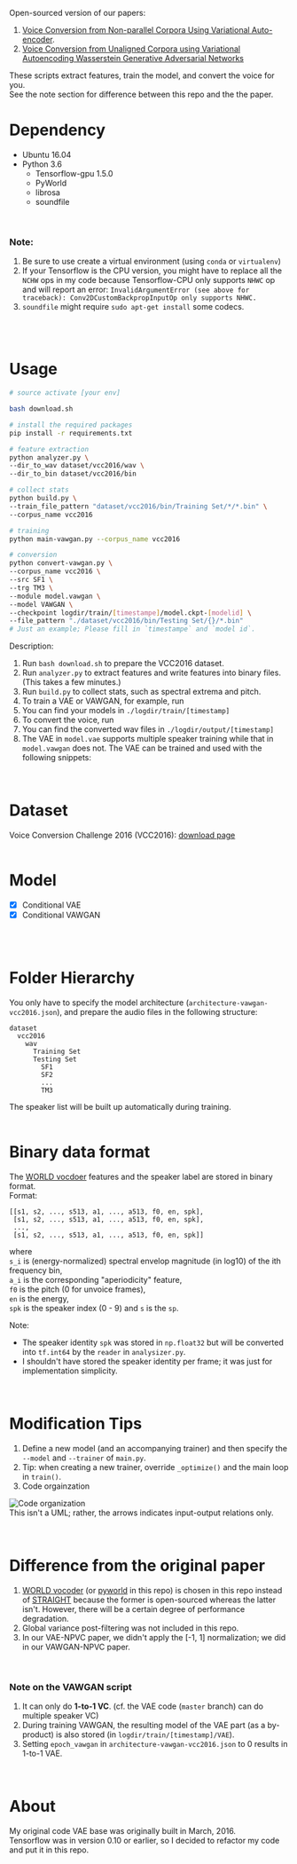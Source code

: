 Open-sourced version of our papers:
1. [Voice Conversion from Non-parallel Corpora Using Variational Auto-encoder](https://arxiv.org/abs/1610.04019).  
2. [Voice Conversion from Unaligned Corpora using Variational Autoencoding Wasserstein Generative Adversarial Networks](https://arxiv.org/abs/1704.00849)  

These scripts extract features, train the model, and convert the voice for you.  
See the note section for difference between this repo and the the paper.

# Dependency
- Ubuntu 16.04  
- Python 3.6 
  - Tensorflow-gpu 1.5.0
  - PyWorld
  - librosa
  - soundfile
<br/>


### Note:
1. Be sure to use create a virtual environment (using `conda` or `virtualenv`)
2. If your Tensorflow is the CPU version, you might have to replace all the `NCHW` ops in my code because Tensorflow-CPU only supports `NHWC` op and will report an error: `InvalidArgumentError (see above for traceback): Conv2DCustomBackpropInputOp only supports NHWC.`
3. `soundfile` might require `sudo apt-get install` some codecs.  
<br/>
<br/>


# Usage
```bash
# source activate [your env]

bash download.sh

# install the required packages
pip install -r requirements.txt

# feature extraction
python analyzer.py \
--dir_to_wav dataset/vcc2016/wav \
--dir_to_bin dataset/vcc2016/bin 

# collect stats
python build.py \
--train_file_pattern "dataset/vcc2016/bin/Training Set/*/*.bin" \
--corpus_name vcc2016

# training
python main-vawgan.py --corpus_name vcc2016

# conversion
python convert-vawgan.py \
--corpus_name vcc2016 \
--src SF1 \
--trg TM3 \
--module model.vawgan \
--model VAWGAN \
--checkpoint logdir/train/[timestampe]/model.ckpt-[modelid] \ 
--file_pattern "./dataset/vcc2016/bin/Testing Set/{}/*.bin"
# Just an example; Please fill in `timestampe` and `model id`.
```

Description:  
1. Run `bash download.sh` to prepare the VCC2016 dataset.  
2. Run `analyzer.py` to extract features and write features into binary files. (This takes a few minutes.)  
3. Run `build.py` to collect stats, such as spectral extrema and pitch.  
4. To train a VAE or VAWGAN, for example, run  
5. You can find your models in `./logdir/train/[timestamp]`  
6. To convert the voice, run  
7. You can find the converted wav files in `./logdir/output/[timestamp]`  
8. The VAE in `model.vae` supports multiple speaker training while that in `model.vawgan` does not.
   The VAE can be trained and used with the following snippets:

<br/>


# Dataset
Voice Conversion Challenge 2016 (VCC2016): [download page](http://datashare.is.ed.ac.uk/handle/10283/2042)  
<br/>

# Model  
 - [x] Conditional VAE
 - [x] Conditional VAWGAN
<br/>
<br/>


# Folder Hierarchy
You only have to specify the model architecture (`architecture-vawgan-vcc2016.json`),
and prepare the audio files in the following structure:
```
dataset
  vcc2016
    wav
      Training Set
      Testing Set
        SF1
        SF2
        ...
        TM3
```  
The speaker list will be built up automatically during training.  
<br/>



# Binary data format
The [WORLD vocdoer](https://github.com/mmorise/World) features and the speaker label are stored in binary format.  
Format:  
```
[[s1, s2, ..., s513, a1, ..., a513, f0, en, spk],
 [s1, s2, ..., s513, a1, ..., a513, f0, en, spk],
 ...,
 [s1, s2, ..., s513, a1, ..., a513, f0, en, spk]]
```
where   
`s_i` is (energy-normalized) spectral envelop magnitude (in log10) of the ith frequency bin,  
`a_i` is the corresponding "aperiodicity" feature,   
`f0` is the pitch (0 for unvoice frames),  
`en` is the energy,  
`spk` is the speaker index (0 - 9) and `s` is the `sp`.

Note:
  - The speaker identity `spk` was stored in `np.float32` but will be converted into `tf.int64` by the `reader` in `analysizer.py`.
  - I shouldn't have stored the speaker identity per frame;
    it was just for implementation simplicity. 

<br/>

# Modification Tips
1. Define a new model (and an accompanying trainer) and then specify the `--model` and `--trainer` of `main.py`.  
2. Tip: when creating a new trainer, override `_optimize()` and the main loop in `train()`.
3. Code orgainzation

 ![Code organization](etc/CodeOrganization.png)  
This isn't a UML; rather, the arrows indicates input-output relations only.

<br/>

# Difference from the original paper
1. [WORLD vocoder](https://github.com/mmorise/World) (or [pyworld](https://github.com/JeremyCCHsu/Python-Wrapper-for-World-Vocoder) in this repo) is chosen in this repo instead of [STRAIGHT](http://www.wakayama-u.ac.jp/~kawahara/STRAIGHTadv/index_e.html) 
   because the former is open-sourced whereas the latter isn't.
   However, there will be a certain degree of performance degradation.  
2. Global variance post-filtering was not included in this repo.  
3. In our VAE-NPVC paper, we didn't apply the [-1, 1] normalization; we did in our VAWGAN-NPVC paper.
<br/>


### Note on the VAWGAN script
1. It can only do **1-to-1 VC**. (cf. the VAE code (`master` branch) can do multiple speaker VC)  
2. During training VAWGAN, 
   the resulting model of the VAE part (as a by-product) is also stored 
   (in `logdir/train/[timestamp]/VAE`).  
3. Setting `epoch_vawgan` in `architecture-vawgan-vcc2016.json` to 0 results in 1-to-1 VAE.  
<br/>



# About
My original code VAE base was originally built in March, 2016.  
Tensorflow was in version 0.10 or earlier, so I decided to refactor my code and put it in this repo.
